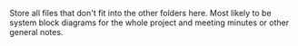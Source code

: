 Store all files that don't fit into the other folders here. Most likely to be system block diagrams for the whole project and meeting minutes or other general notes.
